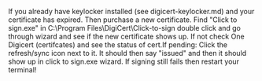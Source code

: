If you already have keylocker installed (see digicert-keylocker.md) and your certificate has expired.
Then purchase a new certificate.
Find "Click to sign.exe" in C:\Program Files\DigiCert\Click-to-sign double click and go through wizard and see if the new certificate shows up.
If not check One Digicert (certifcates) and see the status of cert.If pending: Click the refresh/sync icon next to it.
It should then say "issued" and then it should show up in click to sign.exe wizard.
If signing still fails then restart your terminal!
